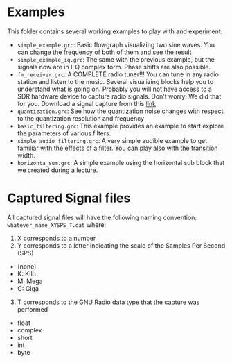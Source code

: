 

# Examples

This folder contains several working examples to play with and experiment.
* `simple_example.grc`: Basic flowgraph visualizing two sine waves. You can
change the frequency of both of them and see the result
* `simple_example_iq.grc`: The same with the previous example, but the 
signals now are in I-Q complex form. Phase shifts are also possible.
* `fm_receiver.grc`: A COMPLETE radio tuner!!! You can tune in any radio
station and listen to the music. Several visualizing blocks help you to
understand what is going on. Probably you will not have access to a SDR hardware
device to capture radio signals. Don't worry! We did that for you. 
Download a signal capture from this [link](https://drive.google.com/open?id=0B2PEM30YcjHXYU5zaFZaQVNjeEk)
* `quantization.grc`: See how the quantization noise changes with respect to
the quantization resolution and frequency
* `basic_filtering.grc`: This example provides an example to start explore the parameters of various filters.
* `simple_audio_filtering.grc`: A very simple audible example to get familiar with the effects of a filter. You can play also with the transition width.
* `horizonta_sum.grc`: A simple example using the horizontal sub block that we created during a lecture.

# Captured Signal files
All captured signal files will have the following naming convention:
`whatever_name_XYSPS_T.dat` where:

1. X corresponds to a number
2. Y corresponds to a letter indicating the scale of the Samples Per Second (SPS)
  * (none)
  * K: Kilo
  * M: Mega
  * G: Giga
3. T corresponds to the GNU Radio data type that the capture was performed
  * float
  * complex
  * short
  * int
  * byte
